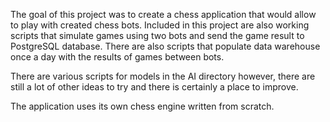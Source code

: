 The goal of this project was to create a chess application that would allow to play with created chess bots. 
Included in this project are also working scripts that simulate games using two bots and send the game result to PostgreSQL database.
There are also scripts that populate data warehouse once a day with the results of games between bots.

There are various scripts for models in the AI directory however, there are still a lot of other ideas to try and there is certainly a place to improve.

The application uses its own chess engine written from scratch.

